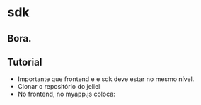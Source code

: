 # sdk
## Bora.
## Tutorial
* Importante que frontend e e sdk deve estar no mesmo nível.
* Clonar o repositório do jeliel
* No frontend, no myapp.js coloca:
> <script>src = "[novo_nome]"<\script>.

* No package.json, em compile 2 coloca o [novo-nome].
* Mudar email e password em myapp.js de acordo com as regras do Cesar.
* Executar na pasta sdk:
> npm install
> npm run compile1
> npm run compile2

* No evaluator.evaluate eu ponho o algoritmo de adaptação.
* Sempre que mudar algum arquivo tem que dar o compile2, caso seja JS.
 * Se for ts, roda o compile1 antes.

* Já está com a banda atual, aí preciso pesquisar para pôr o bufer e outras.
* Nos eventos de log, verificar se o Logger tá setado, como o primeiro.
* Quando tiver pronto, altera a url no enviroment.js para poder falar com a API direito.
